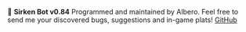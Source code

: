 :robot: __Sirken Bot v0.84__
Programmed and maintained by Albero.
Feel free to send me your discovered bugs, suggestions and in-game plats!
[GitHub](https://github.com/emmemeno/sirken-bot)